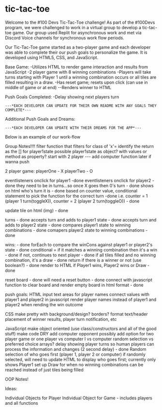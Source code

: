 # tic-tac-toe

Welcome to the #100 Devs Tic-Tac-Toe challenge! As part of the #100Devs program, we were challenged to work in a virtual group to develop a tic-tac-toe game. Our group used Replit for asynchronous work and met via Discord Voice channels for synchronous work flow periods.

Our Tic-Tac-Toe game started as a two-player game and each developer was able to complete their our push goals to personalize the game. It is developed using HTML5, CSS, and JavaScript. 

Base Game:
    -Utilizes HTML to render game interaction and results from JavaScript
    -2 player game with 8 winning combinations
    -Players will take turns starting with Player 1 until a winning combination occurs or all tiles are filled resulting in a draw.
    -Has reset game; resets upon click (can use in middle of game or at end)
    --Renders winner to HTML

Push Goals Completed:
    -Delay showing next players turn

    ---*EACH DEVELOPER CAN UPDATE FOR THEIR OWN README WITH ANY GOALS THEY COMPLETE*---

Additional Push Goals and Dreams:

    ---*EACH DEVELOPER CAN UPDATE WITH THEIR DREAMS FOR THE APP*---



Below is an example of our work-flow

Group Notes!!!!
filter function that filters for class of 'x'= identify the return as the [] for player1state
possible player1state as object? with values or method as property?
start with 2 player --- add computer function later if wanna push

2 player game:
playerOne - X
playerTwo - O

eventlisteners onclick for player1 -done
eventlisteners onclick for player2 -done
they need to be in turns...so once X goes then 0's turn - done
shows on html who's turn it is - done
  based on counter value, conditional statement to pick the function for the correct turn -done
  i.e. counter = 1 (player 1 turn(toggleX)), counter = 2 (player 2 turn(toggleO)) - done

update tile on html (img) - done

turns - done
  accepts turn and adds to player1 state - done
  accepts turn and adds to player2 state - done
  compares player1 state to winning combinations - done
  comapers player2 state to winning combinations - done

wins: - done
  forEach to compare the winCons against player1 or player2's state - done
    conditional = if it matches a winning combination then it's a win  - done
    if not, continues to next player - done
    if all tiles filled and no winning combination, it's a draw - done
    return if there is a winner or not (use boolean?) - done
  render to HTML if Player1 wins, Player2 wins or Draw - done

reset board - done 
  will need a reset button - done
  connect with javascript function to clear board and render empty board in html format - done

push goals:
  HTML
    input text areas for player names
    connect values with player1 and player2 in javascript
    render player names instead of player1 and player2 when rending the win outcome

  CSS
    make pretty with background/design? borders?
    format text/header
    placement of winner results, player turn notification, etc

  JavaScript
    make object oriented (use class/constructors and all of the good stuff)
    make code DRY
    add computer opponent
      possibly add option for two player game or one player vs computer
      I vs computer random selection vs preferred choice arrays?
      delay showing player turns so human players can process the information and changes (2 second delay) - done
      Random selection of who goes first (player 1, player 2 or computer)
        if randomly selected, will need to update HTML to display who goes first; currently only shows Player1
      set up Draw for when no winning combinations can be reached instead of just tiles being filled

OOP Notes!

Ideas:

Individual Objects for Player
Individual Object for Game - includes players and all functions
